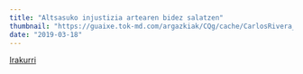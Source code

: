```yaml
---
title: "Altsasuko injustizia artearen bidez salatzen"
thumbnail: "https://guaixe.tok-md.com/argazkiak/CQg/cache/CarlosRivera_tokikom_1200x675.jpg"
date: "2019-03-18"
---
```

[Irakurri](https://guaixe.eus/altsasu/1552657054282-altsasuko-injustizia-artearen-bidez-salatzen)
